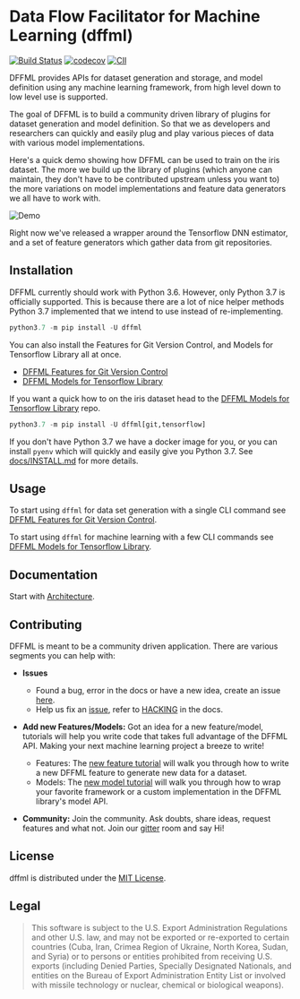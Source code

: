 # Data Flow Facilitator for Machine Learning (dffml)

[![Build Status](https://travis-ci.org/intel/dffml.svg?branch=master)](https://travis-ci.org/intel/dffml) [![codecov](https://codecov.io/gh/intel/dffml/branch/master/graph/badge.svg)](https://codecov.io/gh/intel/dffml) [![CII](https://bestpractices.coreinfrastructure.org/projects/2594/badge)](https://bestpractices.coreinfrastructure.org/projects/2594) 

DFFML provides APIs for dataset generation and storage, and model definition
using any machine learning framework, from high level down to low level use is
supported.

The goal of DFFML is to build a community driven library of plugins for dataset
generation and model definition. So that we as developers and researchers can
quickly and easily plug and play various pieces of data with various model
implementations.

Here's a quick demo showing how DFFML can be used to train on the iris dataset.
The more we build up the library of plugins (which anyone can maintain, they
don't have to be contributed upstream unless you want to) the more variations on
model implementations and feature data generators we all have to work with.

![Demo](https://github.com/intel/dffml/raw/master/docs/images/iris_demo.gif)

Right now we've released a wrapper around the Tensorflow DNN estimator, and a
set of feature generators which gather data from git repositories.

## Installation

DFFML currently should work with Python 3.6. However, only Python 3.7 is
officially supported. This is because there are a lot of nice helper methods
Python 3.7 implemented that we intend to use instead of re-implementing.

```python
python3.7 -m pip install -U dffml
```

You can also install the Features for Git Version Control, and Models for
Tensorflow Library all at once.

- [DFFML Features for Git Version Control](feature/git/README.md)
- [DFFML Models for Tensorflow Library](model/tensorflow/README.md)

If you want a quick how to on the iris dataset head to the
[DFFML Models for Tensorflow Library](model/tensorflow/README.md) repo.

```python
python3.7 -m pip install -U dffml[git,tensorflow]
```

If you don't have Python 3.7 we have a docker image for you, or you can install
`pyenv` which will quickly and easily give you Python 3.7. See
[docs/INSTALL.md](docs/INSTALL.md) for more details.

## Usage

To start using `dffml` for data set generation with a single CLI command see
[DFFML Features for Git Version Control](feature/git/README.md).

To start using `dffml` for machine learning with a few CLI commands see
[DFFML Models for Tensorflow Library](model/tensorflow/README.md).

## Documentation

Start with [Architecture](docs/ARCHITECTURE.md).

## Contributing

DFFML is meant to be a community driven application. There are various segments you can help with:

- **Issues**
    - Found a bug, error in the docs or have a new idea, create an issue [here](https://github.com/intel/dffml/issues/new/choose).
    - Help us fix an [issue](https://github.com/intel/dffml/issues), refer to [HACKING](docs/HACKING.md) in the docs.

- **Add new Features/Models:** Got an idea for a new feature/model, tutorials will help you write code that takes full advantage of the DFFML API. Making your next machine learning project a breeze to write!
    - Features: The [new feature tutorial](docs/tutorial/FEATURE.md) will walk you through how to write a new DFFML feature to generate new data for a dataset.
    - Models: The [new model tutorial](docs/tutorial/MODEL.md) will walk you through how to wrap your favorite framework or a custom implementation in the DFFML library's model API.

- **Community:** Join the community. Ask doubts, share ideas, request features and what not. Join our [gitter](https://gitter.im/dffml/community?utm_source=share-link&utm_medium=link&utm_campaign=share-link) room and say Hi!

## License

dffml is distributed under the [MIT License](LICENSE).

## Legal

> This software is subject to the U.S. Export Administration Regulations and
> other U.S. law, and may not be exported or re-exported to certain countries
> (Cuba, Iran, Crimea Region of Ukraine, North Korea, Sudan, and Syria) or to
> persons or entities prohibited from receiving U.S. exports (including
> Denied Parties, Specially Designated Nationals, and entities on the Bureau
> of Export Administration Entity List or involved with missile technology or
> nuclear, chemical or biological weapons).
